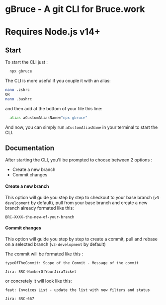 
# gBruce - A git CLI for Bruce.work




# Requires Node.js v14+

## Start

To start the CLI just : 

```bash
  npx gbruce
```
The CLI is more useful if you couple it with an alias:

```bash
nano .zshrc
OR
nano .bashrc
```

and then add at the bottom of your file this line:

```bash
  alias aCustomAliasName="npx gbruce"
```

And now, you can simply run `aCustomAliasName` in your terminal to start the CLI.

## Documentation

After starting the CLI, you'll be prompted to choose between 2 options : 

- Create a new branch
- Commit changes


#### Create a new branch

This option will guide you step by step to checkout to your base branch (`v3-development` by default), pull from your base branch and create a new branch already formated like this: 

`BRC-XXXX-the-new-of-your-branch`


#### Commit changes

This option will guide you step by step to create a commit, pull and rebase on a selected branch (`v3-development` by default)

The commit will be formated like this : 
```
typeOfTheCommit: Scope of the Commit - Message of the commit

Jira: BRC-NumberOfYourJiraTicket
```
or concretely it will look like this:

```
feat: Invoices List - update the list with new filters and status

Jira: BRC-667
```
